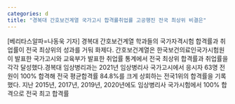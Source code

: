 ```yaml
---
categories: d
title: "경복대 간호보건계열 국가고시 합격률취업률 고공행진 전국 최상위 비결은"
---
```

[베리타스알파=나동욱 기자] 경복대 간호보건계열 학과들의 국가자격시험 합격률과 취업률이 전국 최상위의 성과를 거둬 화제다. 간호보건계열은 한국보건의료인국가시험원이 발표한 국가고시와 교육부가 발표한 취업률 통계에서 전국 최상위 합격률과 취업률을 각각 달성했다.경복대 임상병리과는 2021년 임상병리사 국가고시에서 응시자 63명 전원이 100% 합격해 전국 평균합격률 84.8%를 크게 상회하는 전국1위의 합격률을 기록했다. 지난 2015년, 2017년, 2019년, 2020년에도 임상병리사 국가시험에서 100% 합격으로 전국 최고 합격률